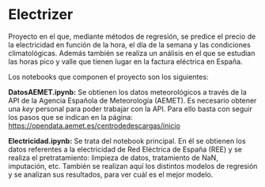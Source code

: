 # Electrizer
Proyecto en el que, mediante métodos de regresión, se predice el precio de la electricidad en función de la hora, el día de la semana y las condiciones climatológicas. Además también se realiza un análisis en el que se estudian las horas pico y valle que tienen lugar en la factura eléctrica en España.

Los notebooks que componen el proyecto son los siguientes:

**DatosAEMET.ipynb:** Se obtienen los datos meteorológicos a través de la API de la Agencia Española de Meteorología (AEMET). Es necesario obtener una _key_ personal para poder trabajar con la API. Para ello basta con seguir los pasos que se indican en la página: https://opendata.aemet.es/centrodedescargas/inicio

**Electricidad.ipynb:** Se trata del notebook principal. En él se obtienen los datos referentes a la electricidad de Red Eléctrica de España (REE) y se realiza el pretratamiento: limpieza de datos, tratamiento de NaN, imputación, etc. También se realizan aquí los distintos modelos de regresión y se analizan sus resultados, para ver cuál es el mejor modelo.

